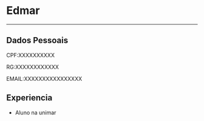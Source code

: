 # Edmar
---
## Dados Pessoais

CPF:XXXXXXXXXX

RG:XXXXXXXXXXXX

EMAIL:XXXXXXXXXXXXXXXX

## Experiencia
- Aluno na unimar





